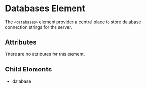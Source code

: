 # Databases Element
The `<databases>` element provides a central place to store database connection strings for the server.

## Attributes
There are no attributes for this element.

## Child Elements
- database
